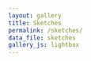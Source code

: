 ```yaml
---
layout: gallery
title: Sketches
permalink: /sketches/
data_file: sketches
gallery_js: lightbox
---
```


